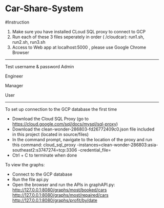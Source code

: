# Car-Share-System
#Instruction

1. Make sure you have installed CLoud SQL proxy to connect to GCP
2. Run each of these 3 files seperately in order ( /cloudcar): run1.sh, run2.sh, run3.sh 
3. Access to Web app at localhost:5000 , please use Google Chrome Browser

---------------------------------------------------
Test username & password
Admin



Engineer



Manager



User

---------------------------------------------------

To set up connection to the GCP database the first time
* Download the Cloud SQL Proxy (go to https://cloud.google.com/sql/docs/mysql/sql-proxy)
* Download the clean-wonder-286803-fd26772409c0.json file included in this project (located in source/files)
* In the command prompt, navigate to the location of the proxy and run this command:
cloud_sql_proxy -instances=clean-wonder-286803:asia-southeast2:s3747274=tcp:3306 -credential_file=<PATH TO THE JSON FILE>
* Ctrl + C to terminate when done

To view the graphs:
* Connect to the GCP database
* Run the file api.py
* Open the browser and run the APIs in graphAPI.py:
http://127.0.0.1:8080/graphs/most/booked/cars
http://127.0.0.1:8080/graphs/most/repaired/cars
http://127.0.0.1:8080/graphs/profit/by/date 




